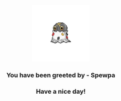 <p align="center">
    <img src="https://raw.githubusercontent.com/PokeAPI/sprites/master/sprites/pokemon/665.png" width="150" height="150">
</p>
<h3 align="center">You have been greeted by - <b>Spewpa</b></h3>
<h3 align="center">Have a nice day!</h3>
